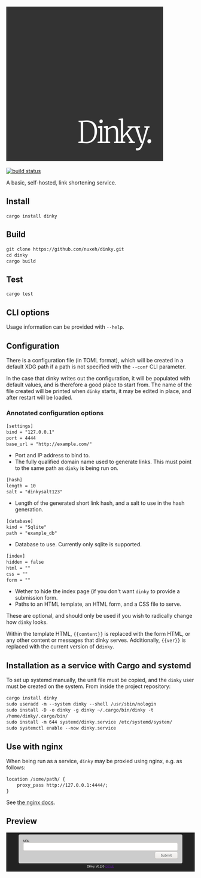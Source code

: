 ![dinky](./logo.svg "dinky")

[![build status](https://img.shields.io/crates/v/dinky)](https://crates.io/crates/dinky)

A basic, self-hosted, link shortening service.

## Install

    cargo install dinky

## Build

    git clone https://github.com/nuxeh/dinky.git
    cd dinky
    cargo build

## Test

    cargo test

## CLI options

Usage information can be provided with `--help`.

## Configuration

There is a configuration file (in TOML format), which will be created in a
default XDG path if a path is not specified with the `--conf` CLI parameter.

In the case that dinky writes out the configuration, it will be populated with
default values, and is therefore a good place to start from. The name of the
file created will be printed when `dinky` starts, it may be edited in place,
and after restart will be loaded.

### Annotated configuration options

~~~
[settings]
bind = "127.0.0.1"
port = 4444
base_url = "http://example.com/"
~~~

- Port and IP address to bind to.
- The fully qualified domain name used to generate links. This must point to
  the same path as `dinky` is being run on.

~~~
[hash]
length = 10
salt = "dinkysalt123"
~~~

- Length of the generated short link hash, and a salt to use in the hash
  generation.

~~~
[database]
kind = "Sqlite"
path = "example_db"
~~~

- Database to use. Currently only sqlite is supported.

~~~
[index]
hidden = false
html = ""
css = ""
form = ""
~~~

- Wether to hide the index page (if you don't want `dinky` to provide a
  submission form.
- Paths to an HTML template, an HTML form, and a CSS file to serve.

These are optional, and should only be used if you wish to radically change how
`dinky` looks.

Within the template HTML, `{{content}}` is replaced with the form HTML, or any
other content or messages that dinky serves. Additionally, `{{ver}}` is
replaced with the current version of d`dinky`.

## Installation as a service with Cargo and systemd

To set up systemd manually, the unit file must be copied, and the `dinky`
user must be created on the system. From inside the project repository:

    cargo install dinky
    sudo useradd -m --system dinky --shell /usr/sbin/nologin
    sudo install -D -o dinky -g dinky ~/.cargo/bin/dinky -t /home/dinky/.cargo/bin/
    sudo install -m 644 systemd/dinky.service /etc/systemd/system/
    sudo systemctl enable --now dinky.service

## Use with nginx

When being run as a service, `dinky` may be proxied using nginx, e.g. as
follows:

    location /some/path/ {
        proxy_pass http://127.0.0.1:4444/;
    }

See [the nginx docs](https://docs.nginx.com/nginx/admin-guide/web-server/reverse-proxy/).

## Preview

![dinky](./dinky.png "dinky preview")
